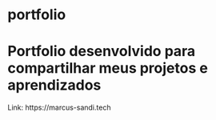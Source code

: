 # portfolio
<h1> Portfolio desenvolvido para compartilhar 
meus projetos e aprendizados </h1>
Link: https://marcus-sandi.tech

